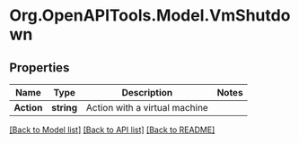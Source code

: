 # Org.OpenAPITools.Model.VmShutdown

## Properties

Name | Type | Description | Notes
------------ | ------------- | ------------- | -------------
**Action** | **string** | Action with a virtual machine | 

[[Back to Model list]](../README.md#documentation-for-models) [[Back to API list]](../README.md#documentation-for-api-endpoints) [[Back to README]](../README.md)

